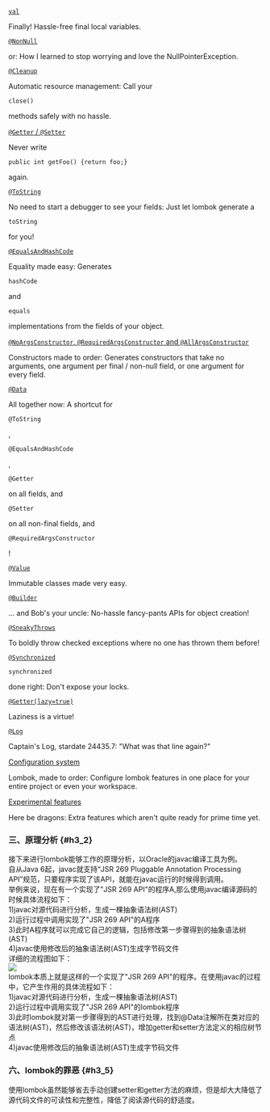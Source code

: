 [`val`](https://projectlombok.org/features/val.html)

Finally! Hassle-free final local variables.

[`@NonNull`](https://projectlombok.org/features/NonNull.html)

or: How I learned to stop worrying and love the NullPointerException.

[`@Cleanup`](https://projectlombok.org/features/Cleanup.html)

Automatic resource management: Call your 

`close()`

 methods safely with no hassle.

[`@Getter` / `@Setter`](https://projectlombok.org/features/GetterSetter.html)

Never write 

`public int getFoo() {return foo;}`

 again.

[`@ToString`](https://projectlombok.org/features/ToString.html)

No need to start a debugger to see your fields: Just let lombok generate a 

`toString`

 for you!

[`@EqualsAndHashCode`](https://projectlombok.org/features/EqualsAndHashCode.html)

Equality made easy: Generates 

`hashCode`

 and 

`equals`

 implementations from the fields of your object.

[`@NoArgsConstructor`, `@RequiredArgsConstructor` and `@AllArgsConstructor`](https://projectlombok.org/features/Constructor.html)

Constructors made to order: Generates constructors that take no arguments, one argument per final / non-null field, or one argument for every field.

[`@Data`](https://projectlombok.org/features/Data.html)

All together now: A shortcut for 

`@ToString`

, 

`@EqualsAndHashCode`

, 

`@Getter`

 on all fields, and 

`@Setter`

 on all non-final fields, and 

`@RequiredArgsConstructor`

!

[`@Value`](https://projectlombok.org/features/Value.html)

Immutable classes made very easy.

[`@Builder`](https://projectlombok.org/features/Builder.html)

... and Bob's your uncle: No-hassle fancy-pants APIs for object creation!

[`@SneakyThrows`](https://projectlombok.org/features/SneakyThrows.html)

To boldly throw checked exceptions where no one has thrown them before!

[`@Synchronized`](https://projectlombok.org/features/Synchronized.html)

`synchronized`

 done right: Don't expose your locks.

[`@Getter(lazy=true)`](https://projectlombok.org/features/GetterLazy.html)

Laziness is a virtue!

[`@Log`](https://projectlombok.org/features/Log.html)

Captain's Log, stardate 24435.7: "What was that line again?"

[Configuration system](https://projectlombok.org/features/configuration.html)

Lombok, made to order: Configure lombok features in one place for your entire project or even your workspace.

[Experimental features](https://projectlombok.org/features/experimental/index.html)

Here be dragons: Extra features which aren't quite ready for prime time yet.

### 三、原理分析 {#h3_2}

接下来进行lombok能够工作的原理分析，以Oracle的javac编译工具为例。  
 自从Java 6起，javac就支持“JSR 269 Pluggable Annotation Processing API”规范，只要程序实现了该API，就能在javac运行的时候得到调用。  
 举例来说，现在有一个实现了"JSR 269 API"的程序A,那么使用javac编译源码的时候具体流程如下：  
 1\)javac对源代码进行分析，生成一棵抽象语法树\(AST\)  
 2\)运行过程中调用实现了"JSR 269 API"的A程序  
 3\)此时A程序就可以完成它自己的逻辑，包括修改第一步骤得到的抽象语法树\(AST\)  
 4\)javac使用修改后的抽象语法树\(AST\)生成字节码文件  
 详细的流程图如下：  
![](http://static.oschina.net/uploads/img/201509/24190818_h0nL.jpg)  
 lombok本质上就是这样的一个实现了"JSR 269 API"的程序。在使用javac的过程中，它产生作用的具体流程如下：  
 1\)javac对源代码进行分析，生成一棵抽象语法树\(AST\)  
 2\)运行过程中调用实现了"JSR 269 API"的lombok程序  
 3\)此时lombok就对第一步骤得到的AST进行处理，找到@Data注解所在类对应的语法树\(AST\)，然后修改该语法树\(AST\)，增加getter和setter方法定义的相应树节点  
 4\)javac使用修改后的抽象语法树\(AST\)生成字节码文件

### 六、lombok的罪恶 {#h3_5}

使用lombok虽然能够省去手动创建setter和getter方法的麻烦，但是却大大降低了源代码文件的可读性和完整性，降低了阅读源代码的舒适度。

